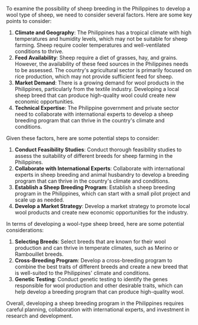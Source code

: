 To examine the possibility of sheep breeding in the Philippines to develop a wool type of sheep, we need to consider several factors. Here are some key points to consider:

1. **Climate and Geography**: The Philippines has a tropical climate with high temperatures and humidity levels, which may not be suitable for sheep farming. Sheep require cooler temperatures and well-ventilated conditions to thrive.
2. **Feed Availability**: Sheep require a diet of grasses, hay, and grains. However, the availability of these feed sources in the Philippines needs to be assessed. The country's agricultural sector is primarily focused on rice production, which may not provide sufficient feed for sheep.
3. **Market Demand**: There is a growing demand for wool products in the Philippines, particularly from the textile industry. Developing a local sheep breed that can produce high-quality wool could create new economic opportunities.
4. **Technical Expertise**: The Philippine government and private sector need to collaborate with international experts to develop a sheep breeding program that can thrive in the country's climate and conditions.

Given these factors, here are some potential steps to consider:

1. **Conduct Feasibility Studies**: Conduct thorough feasibility studies to assess the suitability of different breeds for sheep farming in the Philippines.
2. **Collaborate with International Experts**: Collaborate with international experts in sheep breeding and animal husbandry to develop a breeding program that can thrive in the country's climate and conditions.
3. **Establish a Sheep Breeding Program**: Establish a sheep breeding program in the Philippines, which can start with a small pilot project and scale up as needed.
4. **Develop a Market Strategy**: Develop a market strategy to promote local wool products and create new economic opportunities for the industry.

In terms of developing a wool-type sheep breed, here are some potential considerations:

1. **Selecting Breeds**: Select breeds that are known for their wool production and can thrive in temperate climates, such as Merino or Rambouillet breeds.
2. **Cross-Breeding Program**: Develop a cross-breeding program to combine the best traits of different breeds and create a new breed that is well-suited to the Philippines' climate and conditions.
3. **Genetic Testing**: Conduct genetic testing to identify the genes responsible for wool production and other desirable traits, which can help develop a breeding program that can produce high-quality wool.

Overall, developing a sheep breeding program in the Philippines requires careful planning, collaboration with international experts, and investment in research and development.